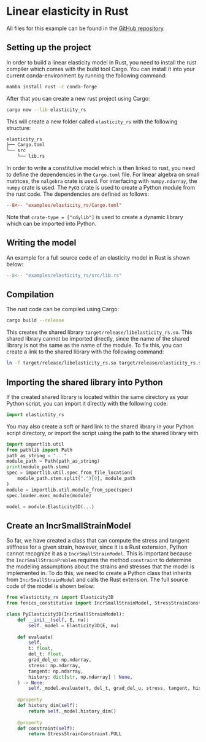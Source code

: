 
# Linear elasticity in Rust

All files for this example can be found in the [GitHub repository](https://github.com/BAMresearch/fenics-constitutive/tree/main/examples/elasticity_rs).

## Setting up the project

In order to build a linear elasticity model in Rust, you need to install the rust compiler which comes with the build tool Cargo. You can install it into your current conda-environment by running the following command:

```bash
mamba install rust -c conda-forge
```

After that you can create a new rust project using Cargo:

```bash
cargo new --lib elasticity_rs
```

This will create a new folder called `elasticity_rs` with the following structure:

```bash
elasticity_rs
├── Cargo.toml
└── src
    └── lib.rs
```

In order to write a constitutive model which is then linked to rust, you need to define the dependencies in the `Cargo.toml` file. For linear algebra on small matrices, the `nalgebra` crate is used. For interfacing with `numpy.ndarray`, the `numpy` crate is used. The `PyO3` crate is used to create a Python module from the rust code. The dependencies are defined as follows:

```toml
--8<-- "examples/elasticity_rs/Cargo.toml"
```

Note that `crate-type = ["cdylib"]` is used to create a dynamic library which can be imported into Python. 

## Writing the model

An example for a full source code of an elasticity model in Rust is shown below:

```rust
--8<-- "examples/elasticity_rs/src/lib.rs"
```


## Compilation

The rust code can be compiled using Cargo:

```bash
cargo build --release
```

This creates the shared library `target/release/libelasticity_rs.so`. This shared library cannot be imported directly, since the name of the shared library is not the same as the name of the module. To fix this, you can create a link to the shared library with the following command:

```bash
ln -f target/release/libelasticity_rs.so target/release/elasticity_rs.so
```

## Importing the shared library into Python

If the created shared library is located within the same directory as your Python script, you can import it directly with the following code:

```python
import elastictity_rs
```

You may also create a soft or hard link to the shared library in your Python script directory, or import the script using the path to the shared library with 

```python
import importlib.util
from pathlib import Path
path_as_string = "..."
module_path = Path(path_as_string)
print(module_path.stem)
spec = importlib.util.spec_from_file_location(
    module_path.stem.split(".")[0], module_path
)
module = importlib.util.module_from_spec(spec)
spec.loader.exec_module(module)

model = module.Elasticity3D(...)
```

## Create an IncrSmallStrainModel

So far, we have created a class that can compute the stress and tangent stiffness for a given strain, however, since it is a Rust extension, Python cannot recognize it as a `IncrSmallStrainModel`. This is important because the `IncrSmallStrainProblem` requires the method `constraint` to determine the modeling assumptions about the strains and stresses that the model is implemented in. To do this, we need to create a Python class that inherits from `IncrSmallStrainModel` and calls the Rust extension. The full source code of the model is shown below:

```python
from elastictity_rs import Elasticity3D
from fenics_constitutive import IncrSmallStrainModel, StressStrainConstraint

class PyElasticity3D(IncrSmallStrainModel):
    def __init__(self, E, nu):
        self._model = Elasticity3D(E, nu)
    
    def evaluate(
        self,
        t: float,
        del_t: float,
        grad_del_u: np.ndarray,
        stress: np.ndarray,
        tangent: np.ndarray,
        history: dict[str, np.ndarray] | None,
    ) -> None:
        self._model.evaluate(t, del_t, grad_del_u, stress, tangent, history)
     
    @property
    def history_dim(self):
        return self._model.history_dim()
    
    @property
    def constraint(self):
        return StressStrainConstraint.FULL
```